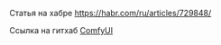 
Статья на хабре 
https://habr.com/ru/articles/729848/

Ссылка на гитхаб
[ComfyUI](https://github.com/comfyanonymous/ComfyUI)
